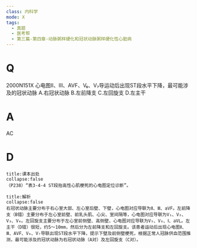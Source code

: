 ```yaml
---
class: 内科学
mode: X
tags:
  - 真题
  - 医考帮
  - 第三篇-第四章-动脉粥样硬化和冠状动脉粥样硬化性心脏病
---
```


# Q
2000N151X 心电图Ⅱ、Ⅲ、AVF、V₆、V₇导运动后出现ST段水平下降，最可能涉及的冠状动脉
A.右冠状动脉
B.左前降支
C.左回旋支
D.左主干

# A
AC
# D
```ad-note
title:课本出处
collapse:false
（P238）“表3-4-4 ST段抬高性心肌梗死的心电图定位诊断”。
```

```ad-summary
title:解析
collapse:false
右冠状动脉主要分布于右心室大部、左心室后壁、下壁，心电图对应导联为Ⅱ、Ⅲ、aVF。左前降支（B错）主要分布于左心室前壁、前乳头肌、心尖、室间隔等，心电图对应导联为V₁、V₂、V₃、V₄。左回旋支主要分布于左心室前侧壁、高侧壁，心电图对应导联为V₅、V₆、Ⅰ、aVL。左主干（D错）很短，约5～10mm，然后分为左前降支和左回旋支。该患者运动后出现心电图Ⅱ、Ⅲ、AVF、V₆、V₇导联出现ST段水平下降，提示下壁及前侧壁梗死，根据正常人冠脉供血范围推测，最可能涉及的冠状动脉为右冠状动脉（A对）及左回旋支（C对）。
```

